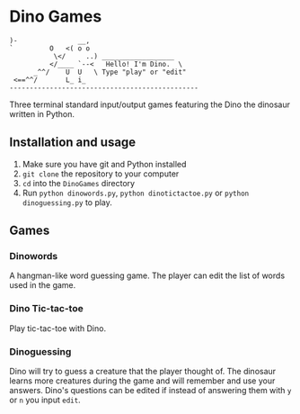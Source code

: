 Dino Games
==========

```
)-               __,                        
`         O   <( o o                       
           \</     ..) __________________   
          </____ `--<   Hello! I'm Dino.  \ 
      _^^/    U  U   \ Type "play" or "edit"
 <==^^/       L_ i_   
-----------------------------------------------
```

Three terminal standard input/output games featuring the Dino the dinosaur
written in Python.

Installation and usage
----------------------

1. Make sure you have git and Python installed
2. `git clone` the repository to your computer
3. `cd` into the `DinoGames` directory
4. Run `python dinowords.py`, `python dinotictactoe.py`
or `python dinoguessing.py` to play.

Games
-----

### Dinowords

A hangman-like word guessing game.
The player can edit the list of words used in the game.

### Dino Tic-tac-toe

Play tic-tac-toe with Dino.

### Dinoguessing

Dino will try to guess a creature that the player thought of.
The dinosaur learns more creatures during the game and will
remember and use your answers. Dino's questions can be edited
if instead of answering them with `y` or `n` you input `edit`.
